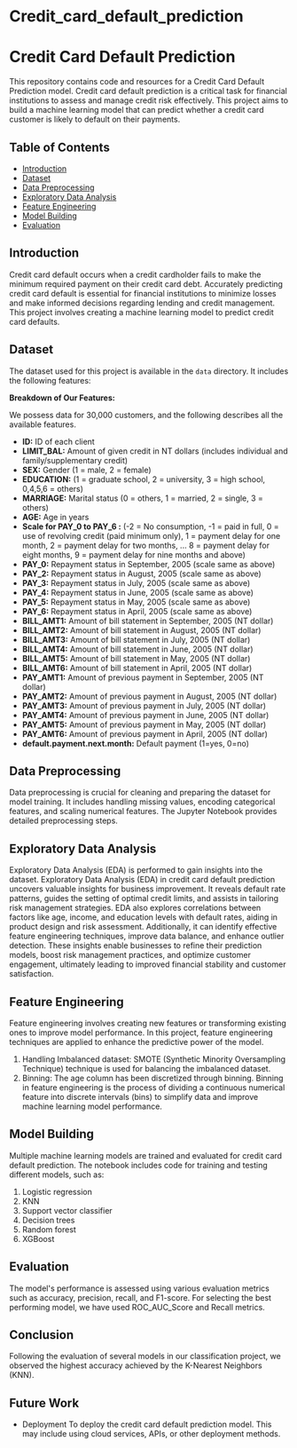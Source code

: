 # Credit_card_default_prediction
# Credit Card Default Prediction

This repository contains code and resources for a Credit Card Default Prediction model. Credit card default prediction is a critical task for financial institutions to assess and manage credit risk effectively. This project aims to build a machine learning model that can predict whether a credit card customer is likely to default on their payments.

## Table of Contents

- [Introduction](#introduction)
- [Dataset](#dataset)
- [Data Preprocessing](#data-preprocessing)
- [Exploratory Data Analysis](#exploratory-data-analysis)
- [Feature Engineering](#feature-engineering)
- [Model Building](#model-building)
- [Evaluation](#evaluation)



## Introduction

Credit card default occurs when a credit cardholder fails to make the minimum required payment on their credit card debt. Accurately predicting credit card default is essential for financial institutions to minimize losses and make informed decisions regarding lending and credit management. This project involves creating a machine learning model to predict credit card defaults.

## Dataset

The dataset used for this project is available in the `data` directory. It includes the following features:

**Breakdown of Our Features:**

We possess data for 30,000 customers, and the following describes all the available features.

   
- **ID:** ID of each client
- **LIMIT_BAL:** Amount of given credit in NT dollars (includes individual and family/supplementary credit)
- **SEX:** Gender (1 = male, 2 = female)
- **EDUCATION:** (1 = graduate school, 2 = university, 3 = high school, 0,4,5,6 = others)
- **MARRIAGE:** Marital status (0 = others, 1 = married, 2 = single, 3 = others)
- **AGE:** Age in years
- **Scale for PAY_0 to PAY_6 :** (-2 = No consumption, -1 = paid in full, 0 = use of revolving credit (paid minimum only), 1 = payment delay for one month, 2 = payment delay for two months, ... 8 = payment delay for eight months, 9 = payment delay for nine months and above)
- **PAY_0:** Repayment status in September, 2005 (scale same as above)
- **PAY_2:** Repayment status in August, 2005 (scale same as above)
- **PAY_3:** Repayment status in July, 2005 (scale same as above)
- **PAY_4:** Repayment status in June, 2005 (scale same as above)
- **PAY_5:** Repayment status in May, 2005 (scale same as above)
- **PAY_6:** Repayment status in April, 2005 (scale same as above)
- **BILL_AMT1:**  Amount of bill statement in September, 2005 (NT dollar)
- **BILL_AMT2:** Amount of bill statement in August, 2005 (NT dollar)
- **BILL_AMT3:** Amount of bill statement in July, 2005 (NT dollar)
- **BILL_AMT4:** Amount of bill statement in June, 2005 (NT dollar)
- **BILL_AMT5:** Amount of bill statement in May, 2005 (NT dollar)
- **BILL_AMT6:** Amount of bill statement in April, 2005 (NT dollar)
- **PAY_AMT1:** Amount of previous payment in September, 2005 (NT dollar)
- **PAY_AMT2:** Amount of previous payment in August, 2005 (NT dollar)
- **PAY_AMT3:** Amount of previous payment in July, 2005 (NT dollar)
- **PAY_AMT4:** Amount of previous payment in June, 2005 (NT dollar)
- **PAY_AMT5:** Amount of previous payment in May, 2005 (NT dollar)
- **PAY_AMT6:** Amount of previous payment in April, 2005 (NT dollar)
- **default.payment.next.month:** Default payment (1=yes, 0=no)

## Data Preprocessing

Data preprocessing is crucial for cleaning and preparing the dataset for model training. It includes handling missing values, encoding categorical features, and scaling numerical features. The Jupyter Notebook provides detailed preprocessing steps.

## Exploratory Data Analysis

Exploratory Data Analysis (EDA) is performed to gain insights into the dataset. Exploratory Data Analysis (EDA) in credit card default prediction uncovers valuable insights for business improvement. It reveals default rate patterns, guides the setting of optimal credit limits, and assists in tailoring risk management strategies. EDA also explores correlations between factors like age, income, and education levels with default rates, aiding in product design and risk assessment. Additionally, it can identify effective feature engineering techniques, improve data balance, and enhance outlier detection. These insights enable businesses to refine their prediction models, boost risk management practices, and optimize customer engagement, ultimately leading to improved financial stability and customer satisfaction.

## Feature Engineering

Feature engineering involves creating new features or transforming existing ones to improve model performance. In this project, feature engineering techniques are applied to enhance the predictive power of the model.
1. Handling Imbalanced dataset: SMOTE (Synthetic Minority Oversampling Technique) technique is used for balancing the imbalanced dataset.
2. Binning: The age column has been discretized through binning. Binning in feature engineering is the process of dividing a continuous numerical feature into discrete intervals (bins) to simplify data and improve machine learning model performance.

## Model Building

Multiple machine learning models are trained and evaluated for credit card default prediction. The notebook includes code for training and testing different models, such as:
1. Logistic regression
2. KNN
3. Support vector classifier
4. Decision trees
5. Random forest
6. XGBoost

## Evaluation

The model's performance is assessed using various evaluation metrics such as accuracy, precision, recall, and F1-score. For selecting the best performing model, we have used ROC_AUC_Score and Recall metrics.

## Conclusion

Following the evaluation of several models in our classification project, we observed the highest accuracy achieved by the K-Nearest Neighbors (KNN).

## Future Work
- Deployment
To deploy the credit card default prediction model. This may include using cloud services, APIs, or other deployment methods.

